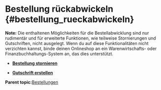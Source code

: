 # Bestellung rückabwickeln {#bestellung_rueckabwickeln}

**Note:** Die enthaltenen Möglichkeiten für die Bestellabwicklung sind nur rudimentär und für erweiterte Funktionen, wie teilweise Stornierungen und Gutschriften, nicht ausgelegt. Wenn du auf diese Funktionalitäten nicht verzichten kannst, binde deinen Onlineshop an ein Warenwirtschafts- oder Finanzbuchhaltungs-System an, das dies unterstützt.

-   **[Bestellung stornieren](13_4_1_Bestellung_stornieren.md)**  

-   **[Gutschrift erstellen](13_4_2_Gutschrift_erstellen.md)**  


**Parent topic:**[Bestellungen](13_Bestellungen.md)

